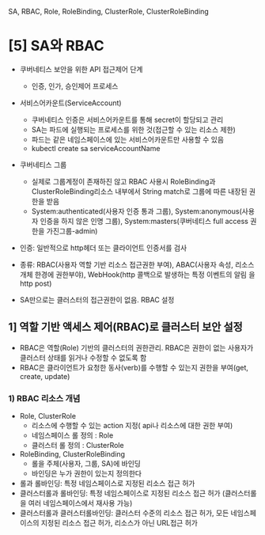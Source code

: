 SA, RBAC, Role, RoleBinding, ClusterRole, ClusterRoleBinding
# [5] SA와 RBAC
- 쿠버네티스 보안을 위한 API 접근제어 단계
	- 인증, 인가, 승인제어 프로세스
	
- 서비스어카운트(ServiceAccount)
	- 쿠버네티스 인증은 서비스어카운트를 통해 secret이 할당되고 관리
	- SA는 파드에 실행되는 프로세스를 위한 것(접근할 수 있는 리소스 제한)
	- 파드는 같은 네임스페이스에 있는 서비스어카운트만 사용할 수 있음
	- kubectl create sa serviceAccountName
	
- 쿠버네티스 그룹
	- 실제로 그룹계정이 존재하진 않고 RBAC 사용시 RoleBinding과 ClusterRoleBinding리소스 내부에서 String match로 그룹에 따른 내장된 권한을 받음
	- System:authenticated(사용자 인증 통과 그룹), System:anonymous(사용자 인증을 하지 않은 인명 그룹), System:masters(쿠버네티스 full access 권한을 가진그룹-admin)
	
- 인증: 일반적으로 http헤더 또는 클라이언트 인증서를 검사
- 종류: RBAC(사용자 역할 기반 리소스 접근권한 부여), ABAC(사용자 속성, 리소스 개체 한경에 권한부야), WebHook(http 콜백으로 발생하는 특정 이벤트의 알림 을 http post)
- SA만으로는 클러스터의 접근권한이 없음. RBAC 설정
## 1] 역할 기반 액세스 제어(RBAC)로 클러스터 보안 설정
- RBAC은 역할(Role) 기반의 클러스터의 권한관리. RBAC은 권한이 없는 사용자가 클러스터 상태를 읽거나 수정할 수 없도록 함
- RBAC은 클라이언트가 요청한 동사(verb)를 수행할 수 있는지 권한을 부여(get, create, update)
### 1) RBAC 리소스 개념
- Role, ClusterRole
	- 리소스에 수행할 수 있는 action 지정( api나 리소스에 대한 권한 부여)
	- 네임스페이스 롤 정의 : Role
	- 클러스터 롤 정의 : ClusterRole
- RoleBinding, ClusterRoleBinding
	- 롤을 주체(사용자, 그룹, SA)에 바인딩
	- 바인딩은 누가 권한이 있는지 정의한다
- 롤과 롤바인딩: 특정 네임스페이스로 지정된 리소스 접근 허가
- 클러스터롤과 롤바인딩: 특정 네임스페이스로 지정된 리소스 접근 허가 (클러스터롤을 여러 네임스페이스에서 재사용 가능)
- 클러스터롤과 클러스터롤바인딩: 클러스터 수준의 리소스 접근 허가, 모든 네임스페이스의 지정된 리소스 접근 허가, 리소스가 아닌 URL접근 허가
